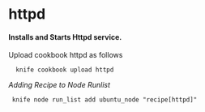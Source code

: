 # httpd

#### Installs and Starts Httpd service.

Upload cookbook httpd as follows

```
  knife cookbook upload httpd
```

*Adding Recipe to Node Runlist*

```
 knife node run_list add ubuntu_node "recipe[httpd]"
 ```
